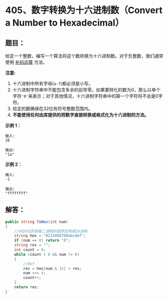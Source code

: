 # 405、数字转换为十六进制数（Convert a Number to Hexadecimal）

## 题目：

给定一个整数，编写一个算法将这个数转换为十六进制数。对于负整数，我们通常使用 [补码运算](https://baike.baidu.com/item/补码/6854613?fr=aladdin) 方法。

**注意:**

1. 十六进制中所有字母(`a-f`)都必须是小写。
2. 十六进制字符串中不能包含多余的前导零。如果要转化的数为0，那么以单个字符`'0'`来表示；对于其他情况，十六进制字符串中的第一个字符将不会是0字符。 
3. 给定的数确保在32位有符号整数范围内。
4. **不能使用任何由库提供的将数字直接转换或格式化为十六进制的方法。**

**示例 1：**

```
输入:
26

输出:
"1a"
```

**示例 2：**

```
输入:
-1

输出:
"ffffffff"
```

## 解答：

```csharp
public string ToHex(int num)
{
    //4位4位的获取二进制的值然后转成16进制
    string hex = "0123456789abcdef";
    if (num == 0) return "0";
    string res = "";
    int count = 0;
    while (count < 8 && num != 0)
    {
        //0xf
        res = hex[num & 15] + res;
        num >>= 4;
        count++;
    }
    return res;
}
```

